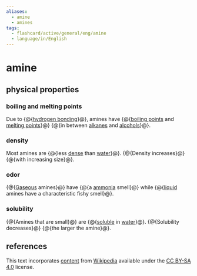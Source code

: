 ```yaml
---
aliases:
  - amine
  - amines
tags:
  - flashcard/active/general/eng/amine
  - language/in/English
---
```


# amine

## physical properties

### boiling and melting points

Due to {@{[hydrogen bonding](hydrogen%20bond.md)}@}, amines have {@{[boiling points](boiling%20point.md) and [melting points](melting%20point.md)}@} {@{in between [alkanes](alkane.md) and [alcohols](alcohol.md)}@}. <!--SR:!2031-09-28,2265,310!2025-08-23,4,296!2025-08-23,4,296-->

### density

Most amines are {@{less [dense](density.md) than [water](water.md)}@}. {@{Density increases}@} {@{with increasing size}@}. <!--SR:!2026-10-09,640,290!2030-04-09,1738,290!2025-08-23,4,296-->

### odor

{@{[Gaseous](gas.md) amines}@} have {@{a [ammonia](ammonia.md) smell}@} while {@{[liquid](liquid.md) amines have a characteristic fishy smell}@}. <!--SR:!2031-04-10,2063,290!2025-08-23,4,296!2025-08-23,4,296-->

### solubility

{@{Amines that are small}@} are {@{[soluble](solubility.md) in [water](water.md)}@}. {@{Solubility decreases}@} {@{the larger the amine}@}. <!--SR:!2026-01-18,700,310!2028-05-26,1463,350!2025-08-23,4,296!2025-08-23,4,296-->

## references

This text incorporates [content](https://en.wikipedia.org/wiki/amine) from [Wikipedia](Wikipedia.md) available under the [CC BY-SA 4.0](https://creativecommons.org/licenses/by-sa/4.0/) license.
